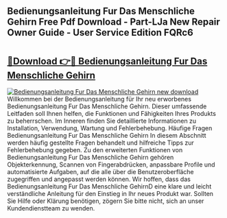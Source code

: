 ## Bedienungsanleitung Fur Das Menschliche Gehirn Free Pdf Download - Part-LJa New Repair Owner Guide - User Service Edition FQRc6

# <h2><a href="http://df2wus.blite.top/?on=Bedienungsanleitung+Fur+Das+Menschliche+Gehirn">🔗Download 👉🔴 Bedienungsanleitung Fur Das Menschliche Gehirn</a></h2>

[![Bedienungsanleitung Fur Das Menschliche Gehirn new download](https://i.imgur.com/lujVjoI.png)](http://df2wus.blite.top/?on=Bedienungsanleitung+Fur+Das+Menschliche+Gehirn)
Willkommen bei der Bedienungsanleitung für Ihr neu erworbenes Bedienungsanleitung Fur Das Menschliche Gehirn. Dieser umfassende Leitfaden soll Ihnen helfen, die Funktionen und Fähigkeiten Ihres Produkts zu beherrschen. Im Inneren finden Sie detaillierte Informationen zu Installation, Verwendung, Wartung und Fehlerbehebung. Häufige Fragen Bedienungsanleitung Fur Das Menschliche Gehirn In diesem Abschnitt werden häufig gestellte Fragen behandelt und hilfreiche Tipps zur Fehlerbehebung gegeben. Zu den erweiterten Funktionen von Bedienungsanleitung Fur Das Menschliche Gehirn gehören Objekterkennung, Scannen von Fingerabdrücken, anpassbare Profile und automatisierte Aufgaben, auf die alle über die Benutzeroberfläche zugegriffen und angepasst werden können. Wir hoffen, dass das Bedienungsanleitung Fur Das Menschliche GehirnD eine klare und leicht verständliche Anleitung für den Einstieg in Ihr neues Produkt war. Sollten Sie Hilfe oder Klärung benötigen, zögern Sie bitte nicht, sich an unser Kundendienstteam zu wenden.
